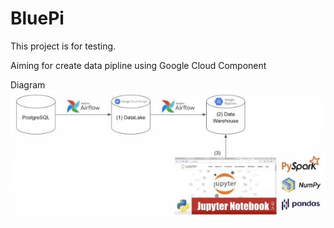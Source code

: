 # BluePi

This project is for testing.

Aiming for create data pipline using Google Cloud Component

Diagram 
![Diagram](/docs/img/Diagram.jpg)
